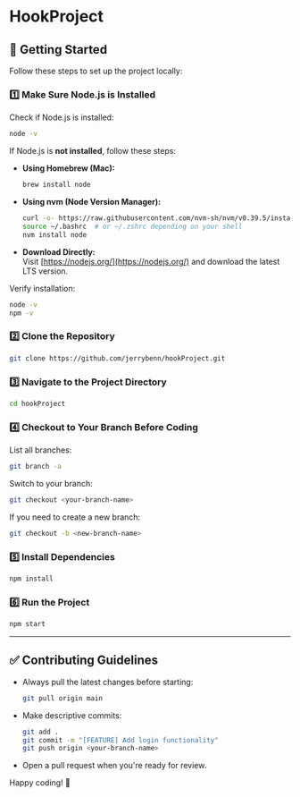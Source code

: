 # HookProject

## 🚀 Getting Started

Follow these steps to set up the project locally:

### 1️⃣ **Make Sure Node.js is Installed**

Check if Node.js is installed:
```bash
node -v
```

If Node.js is **not installed**, follow these steps:
- **Using Homebrew (Mac):**
  ```bash
  brew install node
  ```

- **Using nvm (Node Version Manager):**
  ```bash
  curl -o- https://raw.githubusercontent.com/nvm-sh/nvm/v0.39.5/install.sh | bash
  source ~/.bashrc  # or ~/.zshrc depending on your shell
  nvm install node
  ```

- **Download Directly:**  
  Visit [https://nodejs.org/](https://nodejs.org/) and download the latest LTS version.

Verify installation:
```bash
node -v
npm -v
```

### 2️⃣ **Clone the Repository**
```bash
git clone https://github.com/jerrybenn/hookProject.git
```

### 3️⃣ **Navigate to the Project Directory**
```bash
cd hookProject
```

### 4️⃣ **Checkout to Your Branch Before Coding**
List all branches:
```bash
git branch -a
```

Switch to your branch:
```bash
git checkout <your-branch-name>
```

If you need to create a new branch:
```bash
git checkout -b <new-branch-name>
```

### 5️⃣ **Install Dependencies**
```bash
npm install
```

### 6️⃣ **Run the Project**
```bash
npm start
```

---

## ✅ Contributing Guidelines
- Always pull the latest changes before starting:
  ```bash
  git pull origin main
  ```
- Make descriptive commits:
  ```bash
  git add .
  git commit -m "[FEATURE] Add login functionality"
  git push origin <your-branch-name>
  ```
- Open a pull request when you're ready for review.

Happy coding! 🎯
